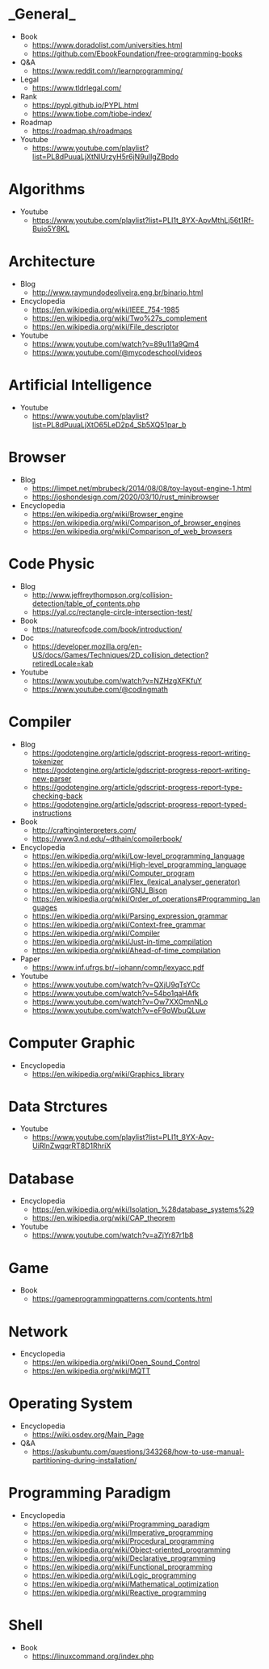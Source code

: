 # \_General\_
- Book
  - https://www.doradolist.com/universities.html
  - https://github.com/EbookFoundation/free-programming-books
- Q&A
  - https://www.reddit.com/r/learnprogramming/
- Legal
  - https://www.tldrlegal.com/
- Rank
  - https://pypl.github.io/PYPL.html
  - https://www.tiobe.com/tiobe-index/
- Roadmap
  - https://roadmap.sh/roadmaps
- Youtube
  - https://www.youtube.com/playlist?list=PL8dPuuaLjXtNlUrzyH5r6jN9ulIgZBpdo

# Algorithms
- Youtube
  - https://www.youtube.com/playlist?list=PLI1t_8YX-ApvMthLj56t1Rf-Buio5Y8KL

# Architecture
- Blog
  - http://www.raymundodeoliveira.eng.br/binario.html
- Encyclopedia
  - https://en.wikipedia.org/wiki/IEEE_754-1985
  - https://en.wikipedia.org/wiki/Two%27s_complement
  - https://en.wikipedia.org/wiki/File_descriptor
- Youtube
  - https://www.youtube.com/watch?v=89u1I1a9Qm4
  - https://www.youtube.com/@mycodeschool/videos

# Artificial Intelligence
- Youtube
  - https://www.youtube.com/playlist?list=PL8dPuuaLjXtO65LeD2p4_Sb5XQ51par_b

# Browser
- Blog
  - https://limpet.net/mbrubeck/2014/08/08/toy-layout-engine-1.html
  - https://joshondesign.com/2020/03/10/rust_minibrowser
- Encyclopedia
  - https://en.wikipedia.org/wiki/Browser_engine
  - https://en.wikipedia.org/wiki/Comparison_of_browser_engines
  - https://en.wikipedia.org/wiki/Comparison_of_web_browsers

# Code Physic
- Blog
  - http://www.jeffreythompson.org/collision-detection/table_of_contents.php
  - https://yal.cc/rectangle-circle-intersection-test/
- Book
  - https://natureofcode.com/book/introduction/
- Doc
  - https://developer.mozilla.org/en-US/docs/Games/Techniques/2D_collision_detection?retiredLocale=kab
- Youtube
  - https://www.youtube.com/watch?v=NZHzgXFKfuY
  - https://www.youtube.com/@codingmath

# Compiler
- Blog
  - https://godotengine.org/article/gdscript-progress-report-writing-tokenizer
  - https://godotengine.org/article/gdscript-progress-report-writing-new-parser
  - https://godotengine.org/article/gdscript-progress-report-type-checking-back
  - https://godotengine.org/article/gdscript-progress-report-typed-instructions
- Book
  - http://craftinginterpreters.com/
  - https://www3.nd.edu/~dthain/compilerbook/
- Encyclopedia
  - https://en.wikipedia.org/wiki/Low-level_programming_language
  - https://en.wikipedia.org/wiki/High-level_programming_language
  - https://en.wikipedia.org/wiki/Computer_program
  - https://en.wikipedia.org/wiki/Flex_(lexical_analyser_generator)
  - https://en.wikipedia.org/wiki/GNU_Bison
  - https://en.wikipedia.org/wiki/Order_of_operations#Programming_languages
  - https://en.wikipedia.org/wiki/Parsing_expression_grammar
  - https://en.wikipedia.org/wiki/Context-free_grammar
  - https://en.wikipedia.org/wiki/Compiler
  - https://en.wikipedia.org/wiki/Just-in-time_compilation
  - https://en.wikipedia.org/wiki/Ahead-of-time_compilation
- Paper
  - https://www.inf.ufrgs.br/~johann/comp/lexyacc.pdf
- Youtube
  - https://www.youtube.com/watch?v=QXjU9qTsYCc
  - https://www.youtube.com/watch?v=54bo1qaHAfk
  - https://www.youtube.com/watch?v=Ow7XXOmnNLo
  - https://www.youtube.com/watch?v=eF9qWbuQLuw

# Computer Graphic
- Encyclopedia
  - https://en.wikipedia.org/wiki/Graphics_library

# Data Strctures
- Youtube
  - https://www.youtube.com/playlist?list=PLI1t_8YX-Apv-UiRlnZwqqrRT8D1RhriX

# Database
- Encyclopedia
  - https://en.wikipedia.org/wiki/Isolation_%28database_systems%29
  - https://en.wikipedia.org/wiki/CAP_theorem
- Youtube
  - https://www.youtube.com/watch?v=aZjYr87r1b8

# Game
- Book
  - https://gameprogrammingpatterns.com/contents.html

# Network
- Encyclopedia
  - https://en.wikipedia.org/wiki/Open_Sound_Control
  - https://en.wikipedia.org/wiki/MQTT

# Operating System
- Encyclopedia
  - https://wiki.osdev.org/Main_Page
- Q&A
  - https://askubuntu.com/questions/343268/how-to-use-manual-partitioning-during-installation/

# Programming Paradigm
- Encyclopedia
  - https://en.wikipedia.org/wiki/Programming_paradigm
  - https://en.wikipedia.org/wiki/Imperative_programming
  - https://en.wikipedia.org/wiki/Procedural_programming
  - https://en.wikipedia.org/wiki/Object-oriented_programming
  - https://en.wikipedia.org/wiki/Declarative_programming
  - https://en.wikipedia.org/wiki/Functional_programming
  - https://en.wikipedia.org/wiki/Logic_programming
  - https://en.wikipedia.org/wiki/Mathematical_optimization
  - https://en.wikipedia.org/wiki/Reactive_programming

# Shell
- Book
  - https://linuxcommand.org/index.php
